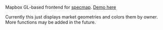 Mapbox GL-based frontend for [specmap](https://bitbucket.org/ceby/specmap). [Demo here](http://kreed.org/specmap/)

Currently this just displays market geometries and colors them by owner. More functions may be added in the future.
